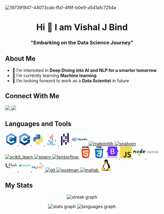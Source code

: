 ![197391947-44073cab-ffa1-4f6f-b0e9-a541afc7254a](https://user-images.githubusercontent.com/88282209/219847233-29bf097e-a376-4da1-92a2-dc0412ab170e.gif)
<h1 align="center">Hi 👋 I am  Vishal J Bind</h1>
<h3 align="center">"Embarking on the Data Science Journey"</h3>



<h2> About Me </h2>

- 🔭 I’m interested in **Deep Diving into AI and NLP for a smarter tomorrow**
- 🌱 I’m currently learning **Machine learning**
- 🎯 I’m looking forward to work as a **Data Scientist** in future

<h2> Connect With Me </h2>

<p align="left">
<a href="https://linkedin.com/in/vishalbind/" target="blank">
  <img src="https://img.icons8.com/fluent/48/000000/linkedin-2.png"/>
</a>  
<a href="mailto:mrbind25@gmail.com">
  <img src="https://img.icons8.com/clouds/48/000000/email.png"/>
</a>
</p>

<h2> Languages and Tools </h2>

<p align="left">
<a href="https://www.cprogramming.com/" target="_blank" rel="noreferrer"> <img src="https://raw.githubusercontent.com/devicons/devicon/master/icons/c/c-original.svg" alt="c" width="40" height="40"/> </a> <a href="https://www.w3schools.com/cpp/" target="_blank" rel="noreferrer"> <img src="https://raw.githubusercontent.com/devicons/devicon/master/icons/cplusplus/cplusplus-original.svg" alt="cplusplus" width="40" height="40"/> </a> <a href="https://www.python.org" target="_blank" rel="noreferrer"> <img src="https://raw.githubusercontent.com/devicons/devicon/master/icons/python/python-original.svg" alt="python" width="40" height="40"/> </a> <a href="https://www.java.com" target="_blank" rel="noreferrer"> <img src="https://raw.githubusercontent.com/devicons/devicon/master/icons/java/java-original.svg" alt="java" width="40" height="40"/> </a>                                                                                                                                                                                                    
<a href="https://pandas.pydata.org/" target="_blank" rel="noreferrer"> <img src="https://raw.githubusercontent.com/devicons/devicon/2ae2a900d2f041da66e950e4d48052658d850630/icons/pandas/pandas-original.svg" alt="pandas" width="40" height="40"/> </a> <a href="https://numpy.org/" target="_blank" rel="noreferrer"> <img src="https://raw.githubusercontent.com/devicons/devicon/master/icons/numpy/numpy-original-wordmark.svg" alt="numpy" width="50" height="40"/> </a> <a href="https://matplotlib.org/" target="_blank" rel="noreferrer"> <img src="https://matplotlib.org/_static/logo_dark.svg" alt="matplotlib" width="50" height="40"/> </a> <a href="https://seaborn.pydata.org/" target="_blank" rel="noreferrer"> <img src="https://seaborn.pydata.org/_images/logo-mark-lightbg.svg" alt="seaborn" width="40" height="40"/> </a>            
<a href="https://scikit-learn.org/" target="_blank" rel="noreferrer"> <img src="https://upload.wikimedia.org/wikipedia/commons/0/05/Scikit_learn_logo_small.svg" alt="scikit_learn" width="40" height="40"/> </a> <a href="https://spacy.io/usage" target="_blank" rel="noreferrer"> <img src="https://global-uploads.webflow.com/5d3ec351b1eba4332d213004/5ecba3b34ec47b5ed86417ae_spacy-logo-p-500.png" alt="spacy" width="50" height="30"/> </a> <a href="https://www.tensorflow.org" target="_blank" rel="noreferrer"> <img src="https://www.vectorlogo.zone/logos/tensorflow/tensorflow-icon.svg" alt="tensorflow" width="40" height="40"/> </a> 
<a href="https://www.w3.org/html/" target="_blank" rel="noreferrer"> <img src="https://raw.githubusercontent.com/devicons/devicon/master/icons/html5/html5-original-wordmark.svg" alt="html5" width="40" height="40"/> </a> <a href="https://www.w3schools.com/css/" target="_blank" rel="noreferrer"> <img src="https://raw.githubusercontent.com/devicons/devicon/master/icons/css3/css3-original-wordmark.svg" alt="css3" width="40" height="40"/> </a> <a href="https://getbootstrap.com" target="_blank" rel="noreferrer"> <img src="https://raw.githubusercontent.com/devicons/devicon/master/icons/bootstrap/bootstrap-plain-wordmark.svg" alt="bootstrap" width="40" height="40"/> </a> <a href="https://developer.mozilla.org/en-US/docs/Web/JavaScript" target="_blank" rel="noreferrer"> <img src="https://raw.githubusercontent.com/devicons/devicon/master/icons/javascript/javascript-original.svg" alt="javascript" width="40" height="40"/> </a> <a href="https://nodejs.org" target="_blank" rel="noreferrer"> <img src="https://raw.githubusercontent.com/devicons/devicon/master/icons/nodejs/nodejs-original-wordmark.svg" alt="nodejs" width="40" height="40"/> </a> <a href="https://expressjs.com" target="_blank" rel="noreferrer"> <img src="https://raw.githubusercontent.com/devicons/devicon/master/icons/express/express-original-wordmark.svg" alt="express" width="40" height="40"/> </a> <a href="https://flask.palletsprojects.com/" target="_blank" rel="noreferrer"> <img src="https://raw.githubusercontent.com/devicons/devicon/master/icons/flask/flask-original-wordmark.svg" alt="flask" width="40" height="40"/> </a> <a href="https://fastapi.tiangolo.com/" target="_blank" rel="noreferrer"> <img src="https://raw.githubusercontent.com/devicons/devicon/master/icons/fastapi/fastapi-original-wordmark.svg" alt="fastapi" width="40" height="40"/> </a>                                                                                                                                                                          
<a href="https://www.mysql.com/" target="_blank" rel="noreferrer"> <img src="https://raw.githubusercontent.com/devicons/devicon/master/icons/mysql/mysql-original-wordmark.svg" alt="mysql" width="40" height="40"/> </a> <a href="https://git-scm.com/" target="_blank" rel="noreferrer"> <img src="https://www.vectorlogo.zone/logos/git-scm/git-scm-icon.svg" alt="git" width="40" height="40"/> </a>  <a href="https://postman.com" target="_blank" rel="noreferrer"> <img src="https://www.vectorlogo.zone/logos/getpostman/getpostman-icon.svg" alt="postman" width="40" height="40"/> </a> <a href="https://pytorch.org/" target="_blank" rel="noreferrer"> <a href="https://pytorch.org/" target="_blank" rel="noreferrer"> <a href="https://www.mathworks.com/" target="_blank" rel="noreferrer"> <img src="https://upload.wikimedia.org/wikipedia/commons/2/21/Matlab_Logo.png" alt="matlab" width="40" height="40"/> </a> <a href="https://www.linux.org/" target="_blank" rel="noreferrer"> <img src="https://raw.githubusercontent.com/devicons/devicon/master/icons/linux/linux-original.svg" alt="linux" width="40" height="40"/> </a> </p>

<h2> My Stats </h2>

<p> <div align="center">
  <img src="https://streak-stats.demolab.com?user=vishaljbind&locale=en&mode=daily&theme=dark&hide_border=false&border_radius=5&order=3" alt="streak graph"  />
</div> </p>

<p> <div align="center">
  <img src="https://github-readme-stats.vercel.app/api?username=vishaljbind&hide_title=false&hide_rank=false&show_icons=true&include_all_commits=true&count_private=true&disable_animations=false&theme=tokyonight&locale=en&hide_border=false&order=1" alt="stats graph"  />
  <img src="https://github-readme-stats.vercel.app/api/top-langs?username=vishaljbind&locale=en&hide_title=false&layout=compact&card_width=320&langs_count=5&theme=dracula&hide_border=false&order=2" alt="languages graph"  />
</div> </p>
